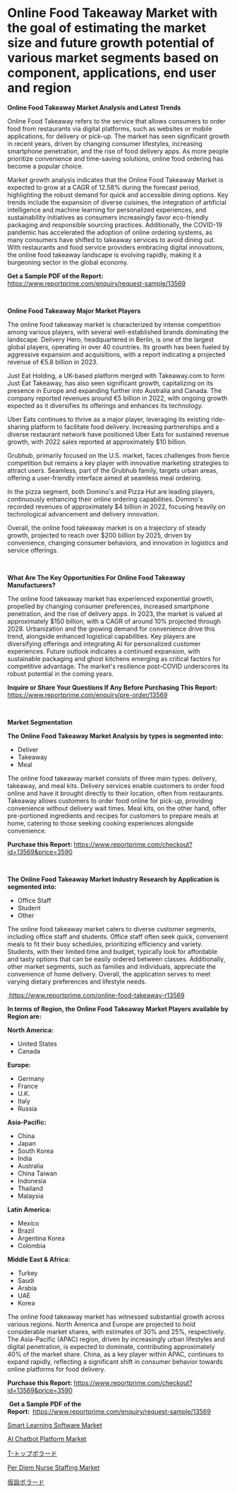<p><h1>Online Food Takeaway Market with the goal of estimating the market size and future growth potential of various market segments based on component, applications, end user and region</h1></p><p><strong>Online Food Takeaway Market Analysis and Latest Trends</strong></p>
<p><p>Online Food Takeaway refers to the service that allows consumers to order food from restaurants via digital platforms, such as websites or mobile applications, for delivery or pick-up. The market has seen significant growth in recent years, driven by changing consumer lifestyles, increasing smartphone penetration, and the rise of food delivery apps. As more people prioritize convenience and time-saving solutions, online food ordering has become a popular choice.</p><p>Market growth analysis indicates that the Online Food Takeaway Market is expected to grow at a CAGR of 12.58% during the forecast period, highlighting the robust demand for quick and accessible dining options. Key trends include the expansion of diverse cuisines, the integration of artificial intelligence and machine learning for personalized experiences, and sustainability initiatives as consumers increasingly favor eco-friendly packaging and responsible sourcing practices. Additionally, the COVID-19 pandemic has accelerated the adoption of online ordering systems, as many consumers have shifted to takeaway services to avoid dining out. With restaurants and food service providers embracing digital innovations, the online food takeaway landscape is evolving rapidly, making it a burgeoning sector in the global economy.</p></p>
<p><strong>Get a Sample PDF of the Report:&nbsp;</strong> <a href="https://www.reportprime.com/enquiry/request-sample/13569">https://www.reportprime.com/enquiry/request-sample/13569</a></p>
<p>&nbsp;</p>
<p><strong>Online Food Takeaway Major Market Players</strong></p>
<p><p>The online food takeaway market is characterized by intense competition among various players, with several well-established brands dominating the landscape. Delivery Hero, headquartered in Berlin, is one of the largest global players, operating in over 40 countries. Its growth has been fueled by aggressive expansion and acquisitions, with a report indicating a projected revenue of €5.8 billion in 2023.</p><p>Just Eat Holding, a UK-based platform merged with Takeaway.com to form Just Eat Takeaway, has also seen significant growth, capitalizing on its presence in Europe and expanding further into Australia and Canada. The company reported revenues around €5 billion in 2022, with ongoing growth expected as it diversifies its offerings and enhances its technology.</p><p>Uber Eats continues to thrive as a major player, leveraging its existing ride-sharing platform to facilitate food delivery. Increasing partnerships and a diverse restaurant network have positioned Uber Eats for sustained revenue growth, with 2022 sales reported at approximately $10 billion.</p><p>Grubhub, primarily focused on the U.S. market, faces challenges from fierce competition but remains a key player with innovative marketing strategies to attract users. Seamless, part of the Grubhub family, targets urban areas, offering a user-friendly interface aimed at seamless meal ordering.</p><p>In the pizza segment, both Domino's and Pizza Hut are leading players, continuously enhancing their online ordering capabilities. Domino's recorded revenues of approximately $4 billion in 2022, focusing heavily on technological advancement and delivery innovation.</p><p>Overall, the online food takeaway market is on a trajectory of steady growth, projected to reach over $200 billion by 2025, driven by convenience, changing consumer behaviors, and innovation in logistics and service offerings.</p></p>
<p>&nbsp;</p>
<p><strong>What Are The Key Opportunities For Online Food Takeaway Manufacturers?</strong></p>
<p><p>The online food takeaway market has experienced exponential growth, propelled by changing consumer preferences, increased smartphone penetration, and the rise of delivery apps. In 2023, the market is valued at approximately $150 billion, with a CAGR of around 10% projected through 2028. Urbanization and the growing demand for convenience drive this trend, alongside enhanced logistical capabilities. Key players are diversifying offerings and integrating AI for personalized customer experiences. Future outlook indicates a continued expansion, with sustainable packaging and ghost kitchens emerging as critical factors for competitive advantage. The market's resilience post-COVID underscores its robust potential in the coming years.</p></p>
<p><strong>Inquire or Share Your Questions If Any Before Purchasing This Report:</strong> <a href="https://www.reportprime.com/enquiry/pre-order/13569">https://www.reportprime.com/enquiry/pre-order/13569</a></p>
<p>&nbsp;</p>
<p><strong>Market Segmentation</strong></p>
<p><strong>The Online Food Takeaway Market Analysis by types is segmented into:</strong></p>
<p><ul><li>Deliver</li><li>Takeaway</li><li>Meal</li></ul></p>
<p><p>The online food takeaway market consists of three main types: delivery, takeaway, and meal kits. Delivery services enable customers to order food online and have it brought directly to their location, often from restaurants. Takeaway allows customers to order food online for pick-up, providing convenience without delivery wait times. Meal kits, on the other hand, offer pre-portioned ingredients and recipes for customers to prepare meals at home, catering to those seeking cooking experiences alongside convenience.</p></p>
<p><strong>Purchase this Report:&nbsp;</strong><a href="https://www.reportprime.com/checkout?id=13569&price=3590">https://www.reportprime.com/checkout?id=13569&price=3590</a></p>
<p>&nbsp;</p>
<p><strong>The Online Food Takeaway Market Industry Research by Application is segmented into:</strong></p>
<p><ul><li>Office Staff</li><li>Student</li><li>Other</li></ul></p>
<p><p>The online food takeaway market caters to diverse customer segments, including office staff and students. Office staff often seek quick, convenient meals to fit their busy schedules, prioritizing efficiency and variety. Students, with their limited time and budget, typically look for affordable and tasty options that can be easily ordered between classes. Additionally, other market segments, such as families and individuals, appreciate the convenience of home delivery. Overall, the application serves to meet varying dietary preferences and lifestyle needs.</p></p>
<p><a href="https://www.reportprime.com/online-food-takeaway-r13569">&nbsp;https://www.reportprime.com/online-food-takeaway-r13569</a></p>
<p><strong>In terms of Region, the Online Food Takeaway Market Players available by Region are:</strong></p>
<p>
    <p> <strong> North America: </strong>
        <ul>
            <li>United States</li>
            <li>Canada</li>
        </ul>
        </p> 
    <p> <strong> Europe: </strong>
        <ul>
            <li>Germany</li>
            <li>France</li>
            <li>U.K.</li>
            <li>Italy</li>
            <li>Russia</li>
        </ul>
        </p> 
    <p> <strong> Asia-Pacific: </strong>
        <ul>
            <li>China</li>
            <li>Japan</li>
            <li>South Korea</li>
            <li>India</li>
            <li>Australia</li>
            <li>China Taiwan</li>
            <li>Indonesia</li>
            <li>Thailand</li>
            <li>Malaysia</li>
        </ul>
        </p> 
    <p> <strong> Latin America: </strong>
        <ul>
            <li>Mexico</li>
            <li>Brazil</li>
            <li>Argentina Korea</li>
            <li>Colombia</li>
        </ul>
        </p> 
    <p> <strong> Middle East & Africa: </strong>
        <ul>
            <li>Turkey</li>
            <li>Saudi</li>
            <li>Arabia</li>
            <li>UAE</li>
            <li>Korea</li>
        </ul>
    </p>
    </p>
<p><p>The online food takeaway market has witnessed substantial growth across various regions. North America and Europe are projected to hold considerable market shares, with estimates of 30% and 25%, respectively. The Asia-Pacific (APAC) region, driven by increasingly urban lifestyles and digital penetration, is expected to dominate, contributing approximately 40% of the market share. China, as a key player within APAC, continues to expand rapidly, reflecting a significant shift in consumer behavior towards online platforms for food delivery.</p></p>
<p><strong>Purchase this Report: </strong><a href="https://www.reportprime.com/checkout?id=13569&price=3590">https://www.reportprime.com/checkout?id=13569&price=3590</a></p>
<p>&nbsp;<strong>Get a Sample PDF of the Report:&nbsp;&nbsp;</strong><a href="https://www.reportprime.com/enquiry/request-sample/13569">https://www.reportprime.com/enquiry/request-sample/13569</a></p>
<p><strong></strong></p>
<p><p><a href="https://github.com/angelajermaine/Market-Research-Report-List-5/blob/main/smart-learning-software-market.md">Smart Learning Software Market</a></p><p><a href="https://www.linkedin.com/pulse/ai-chatbot-platform-market-global-share-ranking-overall-sales-6jjtf?trackingId=e5bueHsFSqK5xShS4Sdp0A%3D%3D">AI Chatbot Platform Market</a></p><p><a href="https://medium.com/@susanjprice2023/t-top-bollards-market-%E3%81%AF-%E3%82%B3%E3%82%B9%E3%83%88%E7%AE%A1%E7%90%86%E3%81%A8%E5%8A%B9%E7%8E%87%E5%90%91%E4%B8%8A%E3%82%92%E5%84%AA%E5%85%88%E3%81%97%E3%81%BE%E3%81%99-%E3%81%95%E3%82%89%E3%81%AB-%E5%A0%B1%E5%91%8A%E6%9B%B8%E3%81%AF%E5%B8%82%E5%A0%B4%E3%81%AE%E9%9C%80%E8%A6%81%E9%9D%A2%E3%81%A8%E4%BE%9B%E7%B5%A6%E9%9D%A2%E3%81%AE%E4%B8%A1%E6%96%B9%E3%82%92%E3%82%AB%E3%83%90%E3%83%BC%E3%81%97%E3%81%A6%E3%81%84%E3%81%BE%E3%81%99-t-top-bollards-%E5%B8%82%E5%A0%B4%E3%81%AF-2024-b2c2d3926678">T-トップボラード</a></p><p><a href="https://www.linkedin.com/pulse/per-diem-nurse-staffing-market-trends-regional-insights-forecasted-ajdof?trackingId=GSPS6QePR6Wc2wUr9r7JBw%3D%3D">Per Diem Nurse Staffing Market</a></p><p><a href="https://medium.com/@susanjprice2023/temporary-bollards-market-%E3%81%AF-%E3%82%B3%E3%82%B9%E3%83%88%E7%AE%A1%E7%90%86%E3%81%A8%E5%8A%B9%E7%8E%87%E5%90%91%E4%B8%8A%E3%82%92%E5%84%AA%E5%85%88%E3%81%97%E3%81%BE%E3%81%99-%E3%81%95%E3%82%89%E3%81%AB-%E5%A0%B1%E5%91%8A%E6%9B%B8%E3%81%AF%E5%B8%82%E5%A0%B4%E3%81%AE%E9%9C%80%E8%A6%81%E9%9D%A2%E3%81%A8%E4%BE%9B%E7%B5%A6%E9%9D%A2%E3%81%AE%E4%B8%A1%E6%96%B9%E3%82%92%E3%82%AB%E3%83%90%E3%83%BC%E3%81%97%E3%81%A6%E3%81%84%E3%81%BE%E3%81%99-temporary-bollards-97278fd7447a">仮設ボラード</a></p></p>